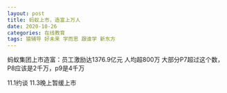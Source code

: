```yaml
---
layout: post
title: 蚂蚁上市，造富上万人
date: 2020-10-26
categories: 在线教育
tags: 猿辅导 好未来 学而思 跟谁学 新东方
---
```


蚂蚁集团上市造富：员工激励达1376.9亿元 人均超800万
大部分P7超过这个数，P8应该是2千万，p9是4千万

11.1约谈
11.3晚上暂缓上市